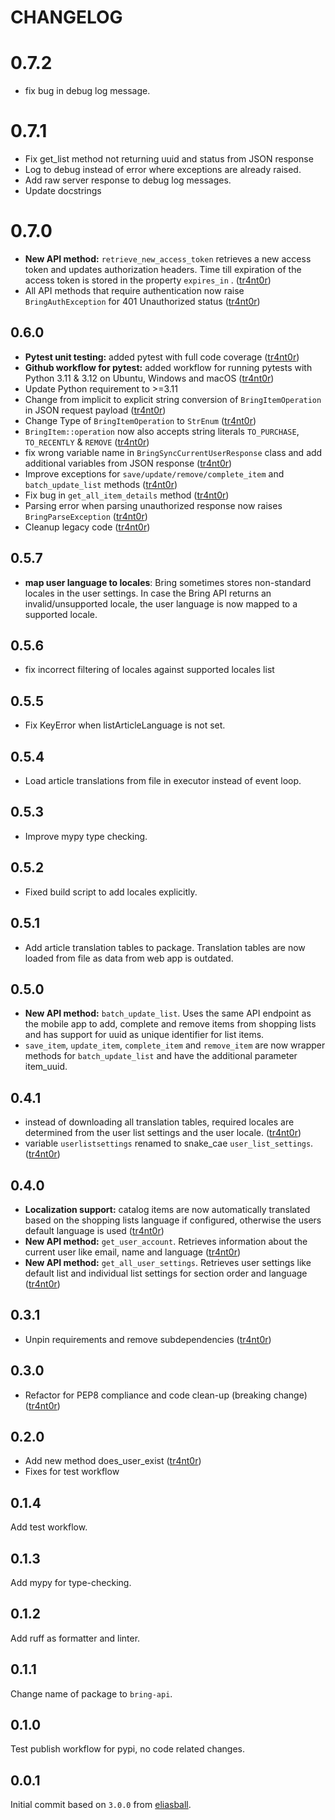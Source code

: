 # CHANGELOG

# 0.7.2

* fix bug in debug log message.

# 0.7.1

* Fix get_list method not returning uuid and status from JSON response
* Log to debug instead of error where exceptions are already raised.
* Add raw server response to debug log messages.
* Update docstrings

# 0.7.0

* **New API method:** `retrieve_new_access_token` retrieves a new access token and updates authorization headers. Time till expiration of the access token is stored in the property `expires_in` . ([tr4nt0r](https://github.com/tr4nt0r))
* All API methods that require authentication now raise `BringAuthException` for 401 Unauthorized status ([tr4nt0r](https://github.com/tr4nt0r))

## 0.6.0

* **Pytest unit testing:** added pytest with full code coverage ([tr4nt0r](https://github.com/tr4nt0r))
* **Github workflow for pytest:** added workflow for running pytests with Python 3.11 & 3.12 on Ubuntu, Windows and macOS ([tr4nt0r](https://github.com/tr4nt0r))
* Update Python requirement to >=3.11
* Change from implicit to explicit string conversion of `BringItemOperation` in JSON request payload ([tr4nt0r](https://github.com/tr4nt0r))
* Change Type of `BringItemOperation` to `StrEnum` ([tr4nt0r](https://github.com/tr4nt0r))
* `BringItem::operation` now also accepts string literals `TO_PURCHASE`, `TO_RECENTLY` & `REMOVE` ([tr4nt0r](https://github.com/tr4nt0r))
* fix wrong variable name in `BringSyncCurrentUserResponse` class and add additional variables from JSON response ([tr4nt0r](https://github.com/tr4nt0r))
* Improve exceptions for `save/update/remove/complete_item` and `batch_update_list` methods ([tr4nt0r](https://github.com/tr4nt0r))
* Fix bug in `get_all_item_details` method ([tr4nt0r](https://github.com/tr4nt0r))
* Parsing error when parsing unauthorized response now raises `BringParseException` ([tr4nt0r](https://github.com/tr4nt0r))
* Cleanup legacy code ([tr4nt0r](https://github.com/tr4nt0r))

## 0.5.7

* **map user language to locales**: Bring sometimes stores non-standard locales in the user settings. In case the Bring API returns an invalid/unsupported locale, the user language is now mapped to a supported locale. 

## 0.5.6

* fix incorrect filtering of locales against supported locales list

## 0.5.5

* Fix KeyError when listArticleLanguage is not set.
  
## 0.5.4

* Load article translations from file in executor instead of event loop.

## 0.5.3

* Improve mypy type checking.
  
## 0.5.2

* Fixed build script to add locales explicitly.

## 0.5.1

* Add article translation tables to package. Translation tables are now loaded from file as data from web app is outdated.

## 0.5.0

* **New API method:** `batch_update_list`. Uses the same API endpoint as the mobile app to add, complete and remove items from shopping lists and has support for uuid as unique identifier for list items.  
* `save_item`, `update_item`, `complete_item` and `remove_item` are now wrapper methods for `batch_update_list` and have the additional parameter item_uuid.


## 0.4.1

* instead of downloading all translation tables, required locales are determined from the user list settings and the user locale. ([tr4nt0r](https://github.com/tr4nt0r))
* variable `userlistsettings` renamed to snake_cae `user_list_settings`. ([tr4nt0r](https://github.com/tr4nt0r))

## 0.4.0

* **Localization support:** catalog items are now automatically translated based on the shopping lists language if configured, otherwise the users default language is used ([tr4nt0r](https://github.com/tr4nt0r))
* **New API method:** `get_user_account`. Retrieves information about the current user like email, name and language ([tr4nt0r](https://github.com/tr4nt0r))
* **New API method:** `get_all_user_settings`. Retrieves user settings like default list and individual list settings for section order and language ([tr4nt0r](https://github.com/tr4nt0r))

## 0.3.1

* Unpin requirements and remove subdependencies ([tr4nt0r](https://github.com/tr4nt0r))

## 0.3.0

* Refactor for PEP8 compliance and code clean-up (breaking change) ([tr4nt0r](https://github.com/tr4nt0r))

## 0.2.0

* Add new method does_user_exist ([tr4nt0r](https://github.com/tr4nt0r))
* Fixes for test workflow

## 0.1.4

Add test workflow.

## 0.1.3

Add mypy for type-checking.

## 0.1.2

Add ruff as formatter and linter.

## 0.1.1

Change name of package to `bring-api`.

## 0.1.0

Test publish workflow for pypi, no code related changes.

## 0.0.1

Initial commit based on `3.0.0` from [eliasball](https://github.com/eliasball/python-bring-api).
